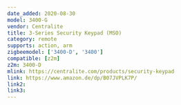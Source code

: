 ```yaml
---
date_added: 2020-08-30
model: 3400-G
vendor: Centralite
title: 3-Series Security Keypad (MSO)
category: remote
supports: action, arm
zigbeemodel: ['3400-D', '3400']
compatible: [z2m]
z2m: 3400-D
mlink: https://centralite.com/products/security-keypad
link: https://www.amazon.de/dp/B07JVPLK7P/
link2: 
link3: 
---
```

